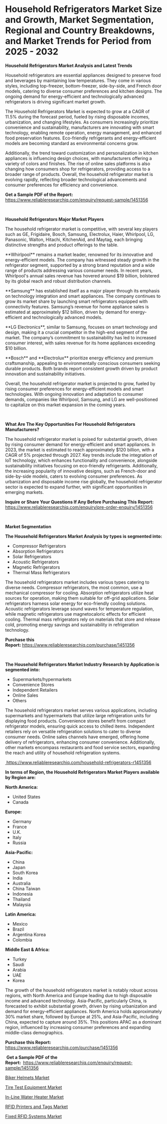 <p><h1>Household Refrigerators Market Size and Growth, Market Segmentation, Regional and Country Breakdowns, and Market Trends for Period from 2025 -  2032</h1></p><p><strong>Household Refrigerators Market Analysis and Latest Trends</strong></p>
<p><p>Household refrigerators are essential appliances designed to preserve food and beverages by maintaining low temperatures. They come in various styles, including top-freezer, bottom-freezer, side-by-side, and French door models, catering to diverse consumer preferences and kitchen designs. The ongoing demand for energy-efficient and technologically advanced refrigerators is driving significant market growth.</p><p>The Household Refrigerators Market is expected to grow at a CAGR of 11.5% during the forecast period, fueled by rising disposable incomes, urbanization, and changing lifestyles. As consumers increasingly prioritize convenience and sustainability, manufacturers are innovating with smart technology, enabling remote operation, energy management, and enhanced food preservation features. Eco-friendly refrigerants and energy-efficient models are becoming standard as environmental concerns grow.</p><p>Additionally, the trend toward customization and personalization in kitchen appliances is influencing design choices, with manufacturers offering a variety of colors and finishes. The rise of online sales platforms is also changing how consumers shop for refrigerators, providing access to a broader range of products. Overall, the household refrigerator market is evolving rapidly, reflecting broader technological advancements and consumer preferences for efficiency and convenience.</p></p>
<p><strong>Get a Sample PDF of the Report:&nbsp;</strong> <a href="https://www.reliableresearchiq.com/enquiry/request-sample/1451356?utm_campaign=3071&utm_medium=2&utm_source=Github&utm_content=ia&utm_term=04042025&utm_id=household-refrigerators">https://www.reliableresearchiq.com/enquiry/request-sample/1451356</a></p>
<p>&nbsp;</p>
<p><strong>Household Refrigerators Major Market Players</strong></p>
<p><p>The household refrigerator market is competitive, with several key players such as GE, Frigidaire, Bosch, Samsung, Electrolux, Haier, Whirlpool, LG, Panasonic, Walton, Hitachi, KitchenAid, and Maytag, each bringing distinctive strengths and product offerings to the table.</p><p>**Whirlpool** remains a market leader, renowned for its innovative and energy-efficient models. The company has witnessed steady growth in the refrigerator segment, supported by a strong brand reputation and a wide range of products addressing various consumer needs. In recent years, Whirlpool's annual sales revenue has hovered around $19 billion, bolstered by its global reach and robust distribution channels.</p><p>**Samsung** has established itself as a major player through its emphasis on technology integration and smart appliances. The company continues to grow its market share by launching smart refrigerators equipped with connectivity features. Samsung’s revenue for home appliance sales is estimated at approximately $12 billion, driven by demand for energy-efficient and technologically advanced models.</p><p>**LG Electronics**, similar to Samsung, focuses on smart technology and design, making it a crucial competitor in the high-end segment of the market. The company’s commitment to sustainability has led to increased consumer interest, with sales revenue for its home appliances exceeding $10 billion.</p><p>**Bosch** and **Electrolux** prioritize energy efficiency and premium craftsmanship, appealing to environmentally conscious consumers seeking durable products. Both brands report consistent growth driven by product innovation and sustainability initiatives.</p><p>Overall, the household refrigerator market is projected to grow, fueled by rising consumer preferences for energy-efficient models and smart technologies. With ongoing innovation and adaptation to consumer demands, companies like Whirlpool, Samsung, and LG are well-positioned to capitalize on this market expansion in the coming years.</p></p>
<p>&nbsp;</p>
<p><strong>What Are The Key Opportunities For Household Refrigerators Manufacturers?</strong></p>
<p><p>The household refrigerator market is poised for substantial growth, driven by rising consumer demand for energy-efficient and smart appliances. In 2023, the market is estimated to reach approximately $120 billion, with a CAGR of 5% projected through 2027. Key trends include the integration of IoT technology, which enhances functionality and convenience, alongside sustainability initiatives focusing on eco-friendly refrigerants. Additionally, the increasing popularity of innovative designs, such as French-door and side-by-side models, caters to evolving consumer preferences. As urbanization and disposable income rise globally, the household refrigerator sector is expected to expand further, with significant opportunities in emerging markets.</p></p>
<p><strong>Inquire or Share Your Questions If Any Before Purchasing This Report:</strong> <a href="https://www.reliableresearchiq.com/enquiry/pre-order-enquiry/1451356?utm_campaign=3071&utm_medium=2&utm_source=Github&utm_content=ia&utm_term=04042025&utm_id=household-refrigerators">https://www.reliableresearchiq.com/enquiry/pre-order-enquiry/1451356</a></p>
<p>&nbsp;</p>
<p><strong>Market Segmentation</strong></p>
<p><strong>The Household Refrigerators Market Analysis by types is segmented into:</strong></p>
<p><ul><li>Compressor Refrigerators</li><li>Absorption Refrigerators</li><li>Solar Refrigerators</li><li>Acoustic Refrigerators</li><li>Magnetic Refrigerators</li><li>Thermal Mass Refrigerators</li></ul></p>
<p><p>The household refrigerators market includes various types catering to diverse needs. Compressor refrigerators, the most common, use a mechanical compressor for cooling. Absorption refrigerators utilize heat sources for operation, making them suitable for off-grid applications. Solar refrigerators harness solar energy for eco-friendly cooling solutions. Acoustic refrigerators leverage sound waves for temperature regulation, while magnetic refrigerators use magnetocaloric effects for efficient cooling. Thermal mass refrigerators rely on materials that store and release cold, promoting energy savings and sustainability in refrigeration technology.</p></p>
<p><strong>Purchase this Report:&nbsp;</strong><a href="https://www.reliableresearchiq.com/purchase/1451356?utm_campaign=3071&utm_medium=2&utm_source=Github&utm_content=ia&utm_term=04042025&utm_id=household-refrigerators">https://www.reliableresearchiq.com/purchase/1451356</a></p>
<p>&nbsp;</p>
<p><strong>The Household Refrigerators Market Industry Research by Application is segmented into:</strong></p>
<p><ul><li>Supermarkets/hypermarkets</li><li>Convenience Stores</li><li>Independent Retailers</li><li>Online Sales</li><li>Others</li></ul></p>
<p><p>The household refrigerators market serves various applications, including supermarkets and hypermarkets that utilize large refrigeration units for displaying food products. Convenience stores benefit from compact refrigerator models, ensuring quick access to chilled items. Independent retailers rely on versatile refrigeration solutions to cater to diverse consumer needs. Online sales channels have emerged, offering home delivery of refrigerators, enhancing consumer convenience. Additionally, other markets encompass restaurants and food service sectors, expanding the reach and utility of household refrigeration systems.</p></p>
<p><a href="https://www.reliableresearchiq.com/household-refrigerators-r1451356?utm_campaign=3071&utm_medium=2&utm_source=Github&utm_content=ia&utm_term=04042025&utm_id=household-refrigerators">&nbsp;https://www.reliableresearchiq.com/household-refrigerators-r1451356</a></p>
<p><strong>In terms of Region, the Household Refrigerators Market Players available by Region are:</strong></p>
<p>
    <p> <strong> North America: </strong>
        <ul>
            <li>United States</li>
            <li>Canada</li>
        </ul>
        </p> 
    <p> <strong> Europe: </strong>
        <ul>
            <li>Germany</li>
            <li>France</li>
            <li>U.K.</li>
            <li>Italy</li>
            <li>Russia</li>
        </ul>
        </p> 
    <p> <strong> Asia-Pacific: </strong>
        <ul>
            <li>China</li>
            <li>Japan</li>
            <li>South Korea</li>
            <li>India</li>
            <li>Australia</li>
            <li>China Taiwan</li>
            <li>Indonesia</li>
            <li>Thailand</li>
            <li>Malaysia</li>
        </ul>
        </p> 
    <p> <strong> Latin America: </strong>
        <ul>
            <li>Mexico</li>
            <li>Brazil</li>
            <li>Argentina Korea</li>
            <li>Colombia</li>
        </ul>
        </p> 
    <p> <strong> Middle East & Africa: </strong>
        <ul>
            <li>Turkey</li>
            <li>Saudi</li>
            <li>Arabia</li>
            <li>UAE</li>
            <li>Korea</li>
        </ul>
    </p>
    </p>
<p><p>The growth of the household refrigerators market is notably robust across regions, with North America and Europe leading due to high disposable income and advanced technology. Asia-Pacific, particularly China, is forecasted to exhibit substantial growth, driven by rising urbanization and demand for energy-efficient appliances. North America holds approximately 30% market share, followed by Europe at 25%, and Asia-Pacific, including China, expected to capture around 35%. This positions APAC as a dominant region, influenced by increasing consumer preferences and expanding middle-class demographics.</p></p>
<p><strong>Purchase this Report: </strong><a href="https://www.reliableresearchiq.com/purchase/1451356?utm_campaign=3071&utm_medium=2&utm_source=Github&utm_content=ia&utm_term=04042025&utm_id=household-refrigerators">https://www.reliableresearchiq.com/purchase/1451356</a></p>
<p>&nbsp;<strong>Get a Sample PDF of the Report:&nbsp;&nbsp;</strong><a href="https://www.reliableresearchiq.com/enquiry/request-sample/1451356?utm_campaign=3071&utm_medium=2&utm_source=Github&utm_content=ia&utm_term=04042025&utm_id=household-refrigerators">https://www.reliableresearchiq.com/enquiry/request-sample/1451356</a></p>
<p><strong></strong></p>
<p><p><a href="https://github.com/rrosasdaunas/Market-Research-Report-List-1/blob/main/biker-helmets-market.md?utm_campaign=3071&utm_medium=2&utm_source=Github&utm_content=ia&utm_term=04042025&utm_id=household-refrigerators">Biker Helmets Market</a></p><p><a href="https://www.linkedin.com/pulse/comprehensive-tire-test-equipment-market-report-segmentation-4k8mf?utm_campaign=3071&utm_medium=2&utm_source=Github&utm_content=ia&utm_term=04042025&utm_id=household-refrigerators">Tire Test Equipment Market</a></p><p><a href="https://www.linkedin.com/pulse/how-in-line-water-heater-market-projected-soar-size-share-n0qac?utm_campaign=3071&utm_medium=2&utm_source=Github&utm_content=ia&utm_term=04042025&utm_id=household-refrigerators">In-Line Water Heater Market</a></p><p><a href="https://www.linkedin.com/pulse/comprehensive-analysis-rfid-printers-tags-market-size-projected-woadf?utm_campaign=3071&utm_medium=2&utm_source=Github&utm_content=ia&utm_term=04042025&utm_id=household-refrigerators">RFID Printers and Tags Market</a></p><p><a href="https://www.linkedin.com/pulse/fixed-rfid-systems-market-assessment-predictive-metrics-future-lqncf?utm_campaign=3071&utm_medium=2&utm_source=Github&utm_content=ia&utm_term=04042025&utm_id=household-refrigerators">Fixed RFID Systems Market</a></p></p>